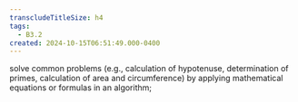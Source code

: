 ```yaml
---
transcludeTitleSize: h4
tags:
  - B3.2
created: 2024-10-15T06:51:49.000-0400
---
```

solve common problems (e.g., calculation of hypotenuse, determination of primes, calculation of area and circumference) by applying mathematical equations or formulas in an algorithm;